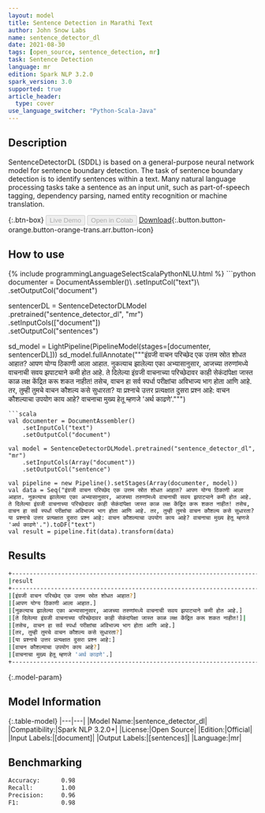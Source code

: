 ```yaml
---
layout: model
title: Sentence Detection in Marathi Text
author: John Snow Labs
name: sentence_detector_dl
date: 2021-08-30
tags: [open_source, sentence_detection, mr]
task: Sentence Detection
language: mr
edition: Spark NLP 3.2.0
spark_version: 3.0
supported: true
article_header:
  type: cover
use_language_switcher: "Python-Scala-Java"
---
```


## Description

SentenceDetectorDL (SDDL) is based on a general-purpose neural network model for sentence boundary detection. The task of sentence boundary detection is to identify sentences within a text. Many natural language processing tasks take a sentence as an input unit, such as part-of-speech tagging, dependency parsing, named entity recognition or machine translation.

{:.btn-box}
<button class="button button-orange" disabled>Live Demo</button>
<button class="button button-orange" disabled>Open in Colab</button>
[Download](https://s3.amazonaws.com/auxdata.johnsnowlabs.com/public/models/sentence_detector_dl_mr_3.2.0_3.0_1630319297311.zip){:.button.button-orange.button-orange-trans.arr.button-icon}

## How to use



<div class="tabs-box" markdown="1">
{% include programmingLanguageSelectScalaPythonNLU.html %}
```python
documenter = DocumentAssembler()\
    .setInputCol("text")\
    .setOutputCol("document")
    
sentencerDL = SentenceDetectorDLModel\
  .pretrained("sentence_detector_dl", "mr") \
  .setInputCols(["document"]) \
  .setOutputCol("sentences")

sd_model = LightPipeline(PipelineModel(stages=[documenter, sentencerDL]))
sd_model.fullAnnotate("""इंग्रजी वाचन परिच्छेद एक उत्तम स्रोत शोधत आहात? आपण योग्य ठिकाणी आला आहात. नुकत्याच झालेल्या एका अभ्यासानुसार, आजच्या तरुणांमध्ये वाचनाची सवय झपाट्याने कमी होत आहे. ते दिलेल्या इंग्रजी वाचनाच्या परिच्छेदावर काही सेकंदांपेक्षा जास्त काळ लक्ष केंद्रित करू शकत नाहीत! तसेच, वाचन हा सर्व स्पर्धा परीक्षांचा अविभाज्य भाग होता आणि आहे. तर, तुम्ही तुमचे वाचन कौशल्य कसे सुधारता? या प्रश्नाचे उत्तर प्रत्यक्षात दुसरा प्रश्न आहे: वाचन कौशल्याचा उपयोग काय आहे? वाचनाचा मुख्य हेतू म्हणजे 'अर्थ काढणे'.""")

```
```scala
val documenter = DocumentAssembler()
    .setInputCol("text")
    .setOutputCol("document")

val model = SentenceDetectorDLModel.pretrained("sentence_detector_dl", "mr")
	.setInputCols(Array("document"))
	.setOutputCol("sentence")

val pipeline = new Pipeline().setStages(Array(documenter, model))
val data = Seq("इंग्रजी वाचन परिच्छेद एक उत्तम स्रोत शोधत आहात? आपण योग्य ठिकाणी आला आहात. नुकत्याच झालेल्या एका अभ्यासानुसार, आजच्या तरुणांमध्ये वाचनाची सवय झपाट्याने कमी होत आहे. ते दिलेल्या इंग्रजी वाचनाच्या परिच्छेदावर काही सेकंदांपेक्षा जास्त काळ लक्ष केंद्रित करू शकत नाहीत! तसेच, वाचन हा सर्व स्पर्धा परीक्षांचा अविभाज्य भाग होता आणि आहे. तर, तुम्ही तुमचे वाचन कौशल्य कसे सुधारता? या प्रश्नाचे उत्तर प्रत्यक्षात दुसरा प्रश्न आहे: वाचन कौशल्याचा उपयोग काय आहे? वाचनाचा मुख्य हेतू म्हणजे 'अर्थ काढणे'.").toDF("text")
val result = pipeline.fit(data).transform(data)
```
</div>

## Results

```bash
+-----------------------------------------------------------------------------------------------------+
|result                                                                                               |
+-----------------------------------------------------------------------------------------------------+
|[इंग्रजी वाचन परिच्छेद एक उत्तम स्रोत शोधत आहात?]                                                    |
|[आपण योग्य ठिकाणी आला आहात.]                                                                         |
|[नुकत्याच झालेल्या एका अभ्यासानुसार, आजच्या तरुणांमध्ये वाचनाची सवय झपाट्याने कमी होत आहे.]          |
|[ते दिलेल्या इंग्रजी वाचनाच्या परिच्छेदावर काही सेकंदांपेक्षा जास्त काळ लक्ष केंद्रित करू शकत नाहीत!]|
|[तसेच, वाचन हा सर्व स्पर्धा परीक्षांचा अविभाज्य भाग होता आणि आहे.]                                   |
|[तर, तुम्ही तुमचे वाचन कौशल्य कसे सुधारता?]                                                          |
|[या प्रश्नाचे उत्तर प्रत्यक्षात दुसरा प्रश्न आहे:]                                                   |
|[वाचन कौशल्याचा उपयोग काय आहे?]                                                                      |
|[वाचनाचा मुख्य हेतू म्हणजे 'अर्थ काढणे'.]                                                            |
+-----------------------------------------------------------------------------------------------------+


```

{:.model-param}
## Model Information

{:.table-model}
|---|---|
|Model Name:|sentence_detector_dl|
|Compatibility:|Spark NLP 3.2.0+|
|License:|Open Source|
|Edition:|Official|
|Input Labels:|[document]|
|Output Labels:|[sentences]|
|Language:|mr|

## Benchmarking

```bash
Accuracy:      0.98
Recall:        1.00
Precision:     0.96
F1:            0.98
```
